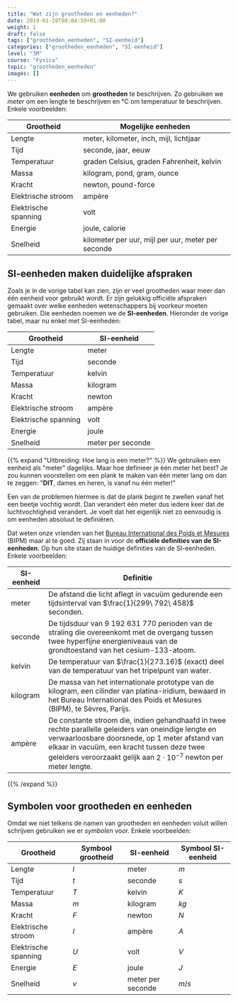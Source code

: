 ```yaml
---
title: "Wat zijn grootheden en eenheden?"
date: 2019-01-28T08:04:59+01:00
weight: 1
draft: false
tags: ["grootheden_eenheden", "SI-eenheid"]
categories: ["grootheden_eenheden", "SI-eenheid"]
level: "3M"
course: "Fysica"
topic: "grootheden_eenheden"
images: []
---
```

We gebruiken **eenheden** om **grootheden** te beschrijven. Zo gebruiken we
*meter* om een lengte te beschrijven en °C om temperatuur te beschrijven. Enkele
voorbeelden:

| Grootheid            	| Mogelijke eenheden                                 	|
|----------------------	|----------------------------------------------------	|
| Lengte              	| meter, kilometer, inch, mijl, lichtjaar            	|
| Tijd                 	| seconde, jaar, eeuw                                	|
| Temperatuur          	| graden Celsius, graden Fahrenheit, kelvin          	|
| Massa                	| kilogram, pond, gram, ounce                        	|
| Kracht               	| newton, pound-force                                	|
| Elektrische stroom   	| ampère                                             	|
| Elektrische spanning 	| volt                                               	|
| Energie              	| joule, calorie                                     	|
| Snelheid             	| kilometer per uur, mijl per uur, meter per seconde 	|

## SI-eenheden maken duidelijke afspraken
Zoals je in de vorige tabel kan zien, zijn er veel grootheden waar meer dan één
eenheid voor gebruikt wordt. Er zijn gelukkig officiële afspraken gemaakt over
welke eenheden wetenschappers bij voorkeur moeten gebruiken. Die eenheden
noemen we de **SI-eenheden**.  Hieronder de vorige tabel, maar nu enkel met
SI-eenheden:

| Grootheid              | SI-eenheid                                           |
| ---------------------- | ---------------------------------------------------- |
| Lengte                | meter                                                |
| Tijd                   | seconde                                              |
| Temperatuur            | kelvin                                               |
| Massa                  | kilogram                                             |
| Kracht                 | newton                                               |
| Elektrische stroom     | ampère                                               |
| Elektrische spanning   | volt                                                 |
| Energie                | joule                                                |
| Snelheid               | meter per seconde                                    |


{{% expand "Uitbreiding: Hoe lang is een meter?" %}}
We gebruiken een eenheid als "meter" dagelijks. Maar hoe definieer je één meter
het best? Je zou kunnen voorstellen om een plank te maken van één meter lang om
dan te zeggen: "**DIT**, dames en heren, is vanaf nu één meter!"

Een van de problemen hiermee is dat de plank begint te zwellen vanaf het een
beetje vochtig wordt. Dan verandert één meter dus iedere keer dat de
luchtvochtigheid verandert. Je voelt dat het eigenlijk niet zo eenvoudig is om
eenheden absoluut te definiëren.

Dat weten onze vrienden van het [Bureau International des Poids et Mesures](https://www.bipm.org/en/measurement-units/)
(BIPM) maar al te goed. Zij staan in voor de **officiële definities van de
SI-eenheden**. Op hun site staan de huidige definities van de SI-eenheden. Enkele voorbeelden:

| SI-eenheid         | Definitie                                           |
| ------------------ | ---------------------------------------------------- |
| meter              | De afstand die licht aflegt in vacuüm gedurende een tijdsinterval van $\frac{1}{299\ 792\ 458}$ seconden.                                                |
| seconde            | De tijdsduur van $9\ 192\ 631\ 770$ perioden van de straling die overeenkomt met de overgang tussen twee hyperfijne energieniveaus van de grondtoestand van het cesium-133-atoom.                                              |
| kelvin             | De temperatuur van $\frac{1}{273.16}$ (exact) deel van de temperatuur van het tripelpunt van water.                                               |
| kilogram           | De massa van het internationale prototype van de kilogram, een cilinder van platina-iridium, bewaard in het Bureau International des Poids et Mesures (BIPM), te Sèvres, Parijs.                                             |
| ampère             | De constante stroom die, indien gehandhaafd in twee rechte parallelle geleiders van oneindige lengte en verwaarloosbare doorsnede, op 1 meter afstand van elkaar in vacuüm, een kracht tussen deze twee geleiders veroorzaakt gelijk aan $2\cdot 10^{−7}$ newton per meter lengte.                                               |

{{% /expand %}}

## Symbolen voor grootheden en eenheden
Omdat we niet telkens de namen van grootheden en eenheden voluit willen
schrijven gebruiken we er *symbolen* voor. Enkele voorbeelden:

| Grootheid            | Symbool grootheid | SI-eenheid        | Symbool SI-eenheid |
| -------------------- | --------------    | ----------        | ------------------ |
| Lengte               | $\si{l}$          | meter             | $\si{m}$           |
| Tijd                 | $\si{t}$          | seconde           | $\si{s}$           |
| Temperatuur          | $\si{T}$          | kelvin            | $\si{K}$           |
| Massa                | $\si{m}$          | kilogram          | $\si{kg}$          |
| Kracht               | $\si{F}$          | newton            | $\si{N}$           |
| Elektrische stroom   | $\si{I}$          | ampère            | $\si{A}$           |
| Elektrische spanning | $\si{U}$          | volt              | $\si{V}$           |
| Energie              | $\si{E}$          | joule             | $\si{J}$           |
| Snelheid             | $\si{v}$          | meter per seconde | $\si{m/s}$         |
